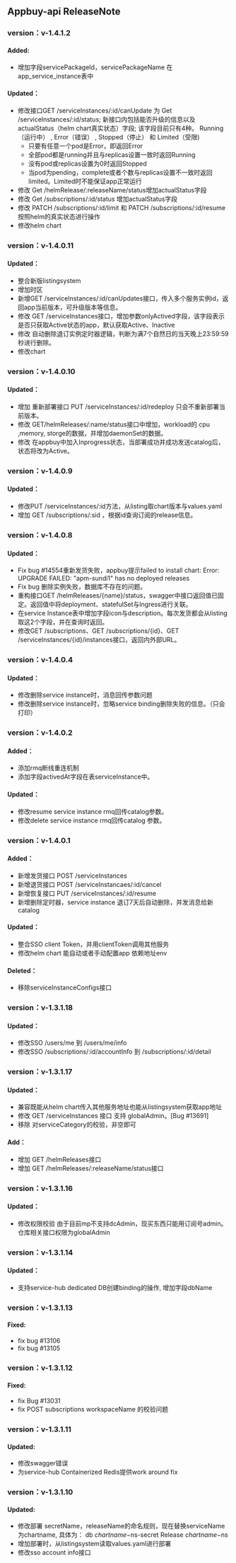## Appbuy-api ReleaseNote

### version：v-1.4.1.2
#### Added:
- 增加字段servicePackageId，servicePackageName 在app_service_instance表中
####  Updated：
- 修改接口GET /serviceInstances/:id/canUpdate 为 Get /serviceInstances/:id/status;
  新接口内包括能否升级的信息以及actualStatus（helm chart真实状态）字段; 该字段目前只有4种。 Running（运行中） , Error（错误） , Stopped（停止） 和 Limited（受限)
  - 只要有任意一个pod是Error，即返回Error  
  - 全部pod都是running并且与replicas设置一致时返回Running
  - 没有pod或replicas设置为0时返回Stopped
  - 当pod为pending，complete或者个数与replicas设置不一致时返回 limited。Limited时不能保证app正常运行
- 修改 Get /helmRelease/:releaseName/status增加actualStatus字段
- 修改 Get /subscriptions/:id/status 增加actualStatus字段
- 修改 PATCH /subscriptions/:id/limit 和 PATCH /subscriptions/:id/resume 按照helm的真实状态进行操作
- 修改helm chart


### version：v-1.4.0.11
####  Updated：
- 整合新版listingsystem
- 增加时区
- 新增GET /serviceInstances/:id/canUpdates接口，传入多个服务实例id，返回app当前版本，可升级版本等信息。
- 修改 GET /serviceInstances接口，增加参数onlyActived字段，该字段表示是否只获取Active状态的app，默认获取Active、Inactive
- 修改 自动删除退订实例定时器逻辑，判断为满7个自然日的当天晚上23:59:59秒进行删除。
- 修改chart

### version：v-1.4.0.10
####  Updated：
- 增加 重新部署接口 PUT /serviceInstances/:id/redeploy 只会不重新部署当前版本。
- 修改 GET/helmReleases/:name/status接口中增加，workload的 cpu ,memory, storge的数据，并增加daemonSet的数据。
- 修改 在appbuy中加入Inprogress状态，当部署成功并成功发送catalog后，状态将改为Active。

### version：v-1.4.0.9
####  Updated：
- 修改PUT /serviceInstances/:id方法，从listing取chart版本与values.yaml
- 增加 GET /subscriptions/:sid ，根据id查询订阅的release信息。

### version：v-1.4.0.8
####  Updated：
- Fix bug #14554重新发货失败，appbuy提示failed to install chart: Error: UPGRADE FAILED: \"apm-sundi1\" has no deployed releases
- Fix bug 删除实例失败，数据库不存在的问题。
- 重构接口GET /helmReleases/{name}/status，swagger中接口返回值已固定。返回值中将deployment、statefulSet与Ingress进行关联。
- 在service Instance表中增加字段icon与description。每次发货都会从listing取这2个字段，并在查询时返回。
- 修改GET /subscriptions、GET /subscriptions/{id}、GET /serviceInstances/{id}/instances接口，返回内外部URL。

### version：v-1.4.0.4
####  Updated：
- 修改删除service instance时，消息回传参数问题
- 修改删除service instance时，忽略service binding删除失败的信息。（只会打印）

### version：v-1.4.0.2
####  Added：
- 添加rmq断线重连机制
- 添加字段activedAt字段在表serviceInstance中。
####  Updated：
- 修改resume service instance rmq回传catalog参数。
- 修改delete service instance rmq回传catalog 参数。

### version：v-1.4.0.1
####  Added：
- 新增发货接口  POST /serviceInstances
- 新增退货接口  POST /serviceInstancaes/:id/cancel
- 新增恢复接口  PUT /serviceInstances/:id/resume
- 新增删除定时器，service instance 退订7天后自动删除，并发消息给新catalog
####  Updated：
- 整合SSO client Token，并用clientToken调用其他服务
- 修改helm chart 能自动或者手动配置app 依赖地址env
####  Deleted：
- 移除serviceInstanceConfigs接口

### version：v-1.3.1.18
####  Updated：
- 修改SSO /users/me 到 /users/me/info
- 修改SSO /subscriptions/:id/accountInfo 到 /subscriptions/:id/detail

### version：v-1.3.1.17
####  Updated：
- 兼容既能从helm chart传入其他服务地址也能从listingsystem获取app地址
- 修改 GET /serviceInstances 接口 支持 globalAdmin。[Bug  #13691]
- 移除 对serviceCategory的校验，非空即可
####  Add：
-  增加 GET /helmReleases接口
-  增加 GET /helmReleases/:releaseName/status接口

### version：v-1.3.1.16
####  Updated：
- 修改权限校验 由于目前mp不支持dcAdmin，现买东西只能用订阅号admin。仓库相关接口权限为globalAdmin

### version：v-1.3.1.14
####  Updated：
- 支持service-hub dedicated DB创建binding的操作, 增加字段dbName

### version：v-1.3.1.13
#### Fixed:
- fix  bug #13106 
- fix  bug #13105

### version：v-1.3.1.12
#### Fixed:
- fix  Bug #13031 
- fix  POST subscriptions workspaceName 的校验问题

### version：v-1.3.1.11
#### Updated:
- 修改swagger错误
- 为service-hub Containerized Redis提供work around fix

### version：v-1.3.1.10
#### Updated:
- 修改部署 secretName，releaseName的命名规则，现在替换serviceName为chartname,
具体为：
       db        ${chartname}-$ns-secret
       Release   ${chartname}-$ns
- 增加部署时，从listingsystem读取values.yaml进行部署
- 修改sso account info接口
